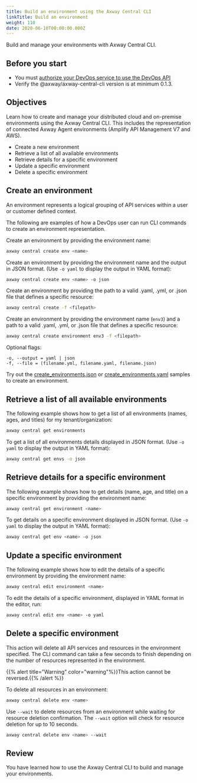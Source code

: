 ```yaml
---
title: Build an environment using the Axway Central CLI
linkTitle: Build an environment
weight: 110
date: 2020-06-10T00:00:00.000Z
---
```

Build and manage your environments with Axway Central CLI.

## Before you start

* You must [authorize your DevOps service to use the DevOps API](/docs/integrate_with_central/cli_central/cli_install/#authorize-your-cli-to-use-the-amplify-central-apis)
* Verify the @axway/axway-central-cli version is at minimum 0.1.3.

## Objectives

Learn how to create and manage your distributed cloud and on-premise environments using the Axway Central CLI. This includes the representation of connected Axway Agent environments (Amplify API Management V7 and AWS).

* Create a new environment
* Retrieve a list of all available environments
* Retrieve details for a specific environment
* Update a specific environment
* Delete a specific environment

## Create an environment

An environment represents a logical grouping of API services within a user or customer defined context.

The following are examples of how a DevOps user can run CLI commands to create an environment representation.

Create an environment by providing the environment name:

 ```bash
 axway central create env <name>
 ```

Create an environment by providing the environment name and the output in JSON format. (Use `-o yaml` to display the output in YAML format):

 ```bash
 axway central create env <name> -o json
 ```

Create an environment by providing the path to a valid .yaml, .yml, or .json file that defines a specific resource:

 ```bash
 axway central create -f <filepath>
 ```

Create an environment by providing the environment name (`env3`) and a path to a valid .yaml, .yml, or .json file that defines a specific resource:

```bash
axway central create environment env3 -f <filepath>
```

Optional flags:

```
-o, --output = yaml | json
-f, --file = (filename.yml, filename.yaml, filename.json)
```

Try out the [create_environments.json](/samples/central/create_environments.json) or [create_environments.yaml](/samples/central/create_environments.yaml) samples to create an environment.

## Retrieve a list of all available environments

The following example shows how to get a list of all environments (names, ages, and titles) for my tenant/organization:

```bash
axway central get environments
```

To get a list of all environments details displayed in JSON format. (Use `-o yaml` to display the output in YAML format):

```bash
axway central get envs -o json
```

## Retrieve details for a specific environment

The following example shows how to get details (name, age, and title) on a specific environment by providing the environment name:

```bash
axway central get environment <name>
```

To get details on a specific environment displayed in JSON format. (Use `-o yaml` to display the output in YAML format):

```bash
axway central get env <name> -o json
```

## Update a specific environment

The following example shows how to edit the details of a specific environment by providing the environment name:

```bash
axway central edit environment <name>
```

To edit the details of a specific environment, displayed in YAML format in the editor, run:

```bash
axway central edit env <name> -o yaml
```

## Delete a specific environment

This action will delete all API services and resources in the environment specified. The CLI command can take a few seconds to finish depending on the number of resources represented in the environment.

{{% alert title="Warning" color="warning"%}}This action cannot be reversed.{{% /alert %}}

To delete all resources in an environment:

```bash
axway central delete env <name>
```

Use `--wait` to delete resources from an environment while waiting for resource deletion confirmation. The `--wait` option will check for resource deletion for up to 10 seconds.

```bash
axway central delete env <name> --wait
```

## Review

You have learned how to use the Axway Central CLI to build and manage your environments.
